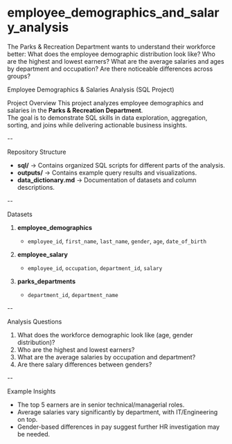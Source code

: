 # employee_demographics_and_salary_analysis
The Parks &amp; Recreation Department wants to understand their workforce better: What does the employee demographic distribution look like? Who are the highest and lowest earners? What are the average salaries and ages by department and occupation? Are there noticeable differences across groups?

Employee Demographics & Salaries Analysis (SQL Project)

Project Overview
This project analyzes employee demographics and salaries in the **Parks & Recreation Department**.  
The goal is to demonstrate SQL skills in data exploration, aggregation, sorting, and joins while delivering actionable business insights.

--

Repository Structure
- **sql/** → Contains organized SQL scripts for different parts of the analysis.
- **outputs/** → Contains example query results and visualizations.
- **data_dictionary.md** → Documentation of datasets and column descriptions.

--

Datasets
1. **employee_demographics**  
   - `employee_id`, `first_name`, `last_name`, `gender`, `age`, `date_of_birth`

2. **employee_salary**  
   - `employee_id`, `occupation`, `department_id`, `salary`

3. **parks_departments**  
   - `department_id`, `department_name`

--

Analysis Questions
1. What does the workforce demographic look like (age, gender distribution)?
2. Who are the highest and lowest earners?
3. What are the average salaries by occupation and department?
4. Are there salary differences between genders?

--

Example Insights
- The top 5 earners are in senior technical/managerial roles.  
- Average salaries vary significantly by department, with IT/Engineering on top.  
- Gender-based differences in pay suggest further HR investigation may be needed.  

